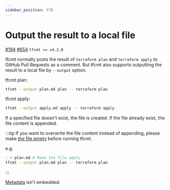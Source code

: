 ```yaml
---
sidebar_position: 570
---
```


# Output the result to a local file

[#194](https://github.com/suzuki-shunsuke/tfcmt/issues/194) [#654](https://github.com/suzuki-shunsuke/tfcmt/pull/654) `tfcmt >= v4.2.0`

tfcmt normally posts the result of `terraform plan` and `terraform apply` to GitHub Pull Requests as a comment.
But tfcmt also supports outputting the result to a local file by `--output` option.

tfcmt plan:

```sh
tfcmt --output plan.md plan -- terraform plan
```

tfcmt apply:

```sh
tfcmt --output apply.md apply -- terraform apply
```

If a specified file doesn't exist, the file is created.
If the file already exist, the file content is appended.

:::tip
If you want to overwrite the file content instead of appending, please make [the file empty](https://www.tecmint.com/empty-delete-file-content-linux/) before running tfcmt.

e.g.

```sh
: > plan.md # Make the file empty
tfcmt --output plan.md plan -- terraform plan
```
:::

[Metadata](embedded-metadata.md) isn't embedded.
